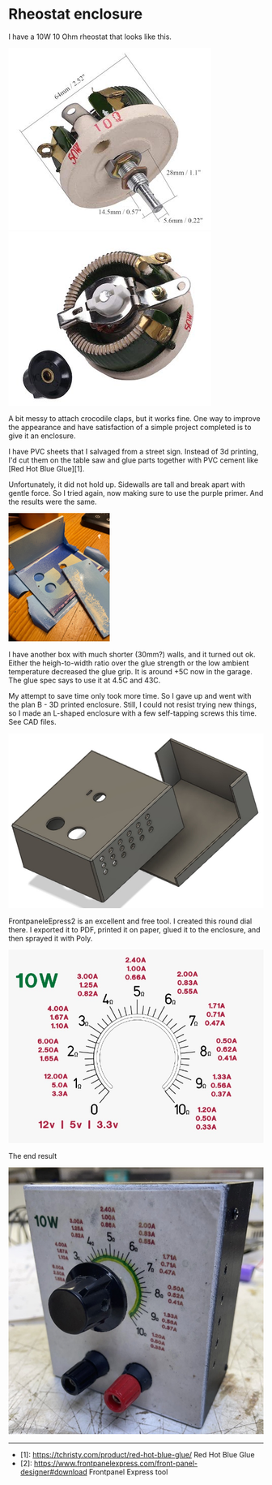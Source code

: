 # Rheostat enclosure

I have a 10W 10 Ohm rheostat that looks like this.

<img src="rheostat-1.jpg">
<img src="rheostat-2.jpg">

A bit messy to attach crocodile claps, but it works fine. One way to improve the appearance and have satisfaction of a simple project completed is to give it an enclosure.

I have PVC sheets that I salvaged from a street sign. Instead of 3d printing, I'd cut them on the table saw and glue parts together with PVC cement like [Red Hot Blue Glue][1].

Unfortunately, it did not hold up. Sidewalls are tall and break apart with gentle force. So I tried again, now making sure to use the purple primer. And the results were the same.

<img src="rheostat-3.jpg" width=200>

I have another box with much shorter (30mm?) walls, and it turned out ok. Either the heigh-to-width ratio over the glue strength or the low ambient temperature decreased the glue grip.
It is around +5C now in the garage. The glue spec says to use it at 4.5C and 43C.

My attempt to save time only took more time. So I gave up and went with the plan B - 3D printed enclosure. Still, I could not resist trying new things, so I made an L-shaped enclosure with a few self-tapping screws this time. See CAD files.

<img src="rheostat-4.jpg">

FrontpaneleEpress2 is an excellent and free tool. I created this round dial there. I exported it to PDF, printed it on paper, glued it to the enclosure, and then sprayed it with Poly. 

<img src="dial.jpg">

The end result

<img src="rheostat-5.jpg">


---

* [1]: <https://tchristy.com/product/red-hot-blue-glue/> Red Hot Blue Glue 
* [2]: <https://www.frontpanelexpress.com/front-panel-designer#download> Frontpanel Express tool
